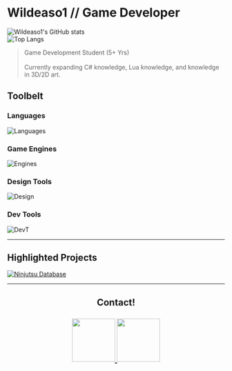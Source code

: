# Wildeaso1 // Game Developer<br>
![Wildeaso1's GitHub stats](https://github-readme-stats-git-master-wildeaso1s-projects.vercel.app/api?username=Wildeaso1&show_icons=true&theme=tokyonight&hide_rank=false)<br> 
![Top Langs](https://github-readme-stats-git-master-wildeaso1s-projects.vercel.app/api/top-langs/?username=Wildeaso1&layout=compact&theme=tokyonight)<br>

> Game Development Student (5+ Yrs)<br>  
> Currently expanding C# knowledge, Lua knowledge, and knowledge in 3D/2D art.<br>

## Toolbelt<br>
### Languages<br>
![Languages](https://skillicons.dev/icons?i=cs,js,html,lua)
### Game Engines<br>
![Engines](https://skillicons.dev/icons?i=unity)
### Design Tools<br>
![Design](https://skillicons.dev/icons?i=blender,ps)
### Dev Tools<br>
![DevT](https://skillicons.dev/icons?i=github,gitlab,vscode,visualstudio,rider&perline=3)

---
## Highlighted Projects<br>
[![Ninjutsu Database](https://github-readme-stats-git-master-wildeaso1s-projects.vercel.app/api/pin/?username=Wildeaso1&repo=Ninjutsu-DataBase&theme=tokyonight&show_icons=true)](https://github.com/Wildeaso1/Ninjutsu-DataBase)

---
<h2 align="center">
Contact!<br>
<br>
<a href="https://www.williamsoijer.com">
  <img src="https://img.shields.io/badge/Portfolio-FF7139?logo=Firefox&logoColor=white" width="100"/>
</a>
<a href="https://www.linkedin.com/in/william-soijer-517962237/">
  <img src="https://custom-icon-badges.demolab.com/badge/LinkedIn-0A66C2?logo=linkedin-white&logoColor=fff" width="100"/>
</a>
</h2>
